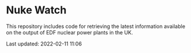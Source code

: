 # Nuke Watch

This repository includes code for retrieving the latest information available on the output of EDF nuclear power plants in the UK.

Last updated: 2022-02-11 11:06
